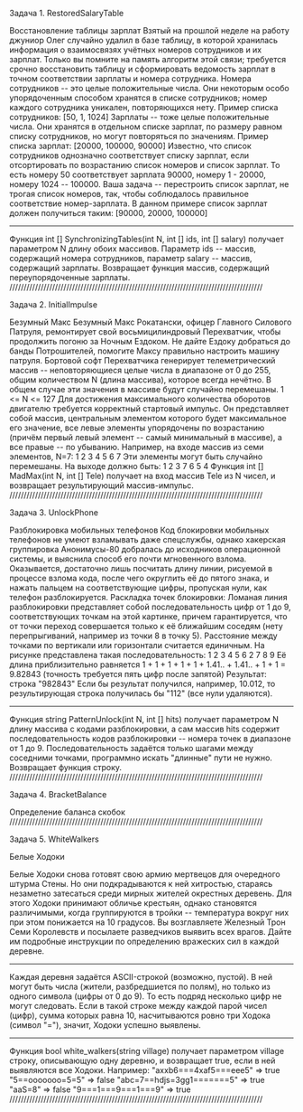 Задача 1.
RestoredSalaryTable

Восстановление таблицы зарплат
Взятый на прошлой неделе на работу джуниор Олег случайно удалил в базе таблицу, 
в которой хранилась информация о взаимосвязях учётных номеров сотрудников и их зарплат. 
Только вы помните на память алгоритм этой связи; требуется срочно восстановить таблицу 
и сформировать ведомость зарплат в точном соответствии зарплаты и номера сотрудника.
Номера сотрудников -- это целые положительные числа. 
Они некоторым особо упорядоченным способом хранятся в списке сотрудников; 
номер каждого сотрудника уникален, повторяющихся нету. 
Пример списка сотрудников: [50, 1, 1024]
Зарплаты -- тоже целые положительные числа. Они хранятся в отдельном списке зарплат, 
по размеру равном списку сотрудников, но могут повторяться по значениям. 
Пример списка зарплат: [20000, 100000, 90000]
Известно, что список сотрудников однозначно соответствует списку зарплат, 
если отсортировать по возрастанию список номеров и список зарплат. 
То есть номеру 50 соответствует зарплата 90000, номеру 1 - 20000, номеру 1024 -- 100000.
Ваша задача -- перестроить список зарплат, не трогая список номеров, так, 
чтобы соблюдалось правильное соответствие номер-зарплата. 
В данном примере список зарплат должен получиться таким: [90000, 20000, 100000]
________________________________________
Функция
int [] SynchronizingTables(int N, int [] ids, int [] salary)
получает параметром N длину обоих массивов. 
Параметр ids -- массив, содержащий номера сотрудников, 
параметр salary -- массив, содержащий зарплаты.
Возвращает функция массив, содержащий переупорядоченные зарплаты.
/////////////////////////////////////////////////////////////////////////////////////////

Задача 2.
InitialImpulse

Безумный Макс
Безумный Макс Рокатански, офицер Главного Силового Патруля, ремонтирует свой восьмицилиндровый Перехватчик, 
чтобы продолжить погоню за Ночным Ездоком. Не дайте Ездоку добраться до банды Потрошителей, 
помогите Максу правильно настроить машину патруля.
Бортовой софт Перехватчика генерирует телеметрический массив -- неповторяющиеся целые числа в диапазоне от 0 до 255, 
общим количеством N (длина массива), которое всегда нечётно. 
В общем случае эти значения в массиве будут случайно перемешаны.
1 <= N <= 127
Для достижения максимального количества оборотов двигателю требуется корректный стартовый импульс. 
Он представляет собой массив, центральным элементом которого будет максимальное его значение, 
все левые элементы упорядочены по возрастанию (причём первый левый элемент -- самый минимальный в массиве), 
а все правые -- по убыванию.
Например, на входе массив из семи элементов, N=7:
1 2 3 4 5 6 7
Эти элементы могут быть случайно перемешаны.
На выходе должно быть:
1 2 3 7 6 5 4
Функция
int [] MadMax(int N, int [] Tele)
получает на вход массив Tele из N чисел, и возвращает результирующий массив-импульс.
/////////////////////////////////////////////////////////////////////////////////////////

Задача 3.
UnlockPhone

Разблокировка мобильных телефонов
Код блокировки мобильных телефонов не умеют взламывать даже спецслужбы, 
однако хакерская группировка Анонимусы-80 добралась до исходников операционной системы, 
и выяснила способ его почти мгновенного взлома.
Оказывается, достаточно лишь посчитать длину линии, рисуемой в процессе взлома кода, 
после чего округлить её до пятого знака, и нажать пальцем на соответствующие цифры, 
пропуская нули, как телефон разблокируется.
Раскладка точек блокировки:
Ломаная линия разблокировки представляет собой последовательность цифр от 1 до 9, 
соответствующих точкам на этой картинке, причем гарантируется, 
что от точки переход совершается только к её ближайшим соседям (нету перепрыгиваний, например из точки 8 в точку 5).
Расстояние между точками по вертикали или горизонтали считается единичным.
На рисунке представлена такая последовательность: 1 2 3 4 5 6 2 7 8 9
Её длина приблизительно равняется 1 + 1 + 1 + 1 + 1 + 1.41.. + 1.41.. + 1 + 1 = 9.82843
(точность требуется пять цифр после запятой)
Результат: строка "982843"
Если бы результат получился, например, 10.012, то результирующая строка получилась бы "112" (все нули удаляются).
________________________________________
Функция
string PatternUnlock(int N, int [] hits)
получает параметром N длину массива с кодами разблокировки, 
а сам массив hits содержит последовательность кодов разблокировки -- номера точек в диапазоне от 1 до 9.
Последовательность задаётся только шагами между соседними точками, 
программно искать "длинные" пути не нужно.
Возвращает функция строку.
/////////////////////////////////////////////////////////////////////////////////////////

Задача 4.
BracketBalance

Определение баланса скобок
/////////////////////////////////////////////////////////////////////////////////////////

Задача 5.
WhiteWalkers

Белые Ходоки

Белые Ходоки снова готовят свою армию мертвецов для очередного штурма Стены. 
Но они подкрадываются к ней хитростью, стараясь незаметно затесаться среди мирных жителей окрестных деревень.
Для этого Ходоки принимают обличье крестьян, однако становятся различимыми, 
когда группируются в тройки -- температура вокруг них при этом понижается на 10 градусов.
Вы возглавляете Железный Трон Семи Королевств и посылаете разведчиков выявить всех врагов.
Дайте им подробные инструкции по определению вражеских сил в каждой деревне.
________________________________________
Каждая деревня задаётся ASCII-строкой (возможно, пустой).
В ней могут быть числа (жители, разбредшиется по полям), 
но только из одного символа (цифры от 0 до 9). То есть подряд несколько цифр не могут следовать.
Если в такой строке между каждой парой чисел (цифр), сумма которых равна 10, 
насчитываются ровно три Ходока (символ "="), значит, Ходоки успешно выявлены.
________________________________________
Функция
bool white_walkers(string village)
получает параметром village строку, описывающую одну деревню, 
и возвращает true, если в ней выявляются все Ходоки.
Например:
"axxb6===4xaf5===eee5" => true
"5==ooooooo=5=5" => false
"abc=7==hdjs=3gg1=======5" => true
"aaS=8" => false
"9===1===9===1===9" => true
/////////////////////////////////////////////////////////////////////////////////////////


